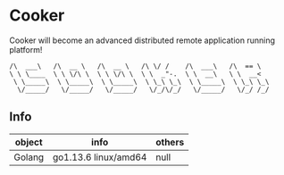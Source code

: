 # Cooker
Cooker will become an advanced distributed remote application running platform!

```
/\  ___\   /\  __ \   /\  __ \   /\ \/ /    /\  ___\   /\  == \   
\ \ \____  \ \ \/\ \  \ \ \/\ \  \ \  _"-.  \ \  __\   \ \  __<   
 \ \_____\  \ \_____\  \ \_____\  \ \_\ \_\  \ \_____\  \ \_\ \_\ 
  \/_____/   \/_____/   \/_____/   \/_/\/_/   \/_____/   \/_/ /_/ 
```
## Info

|object|info|others|
|-|-|-|
|Golang|go1.13.6 linux/amd64|null|
